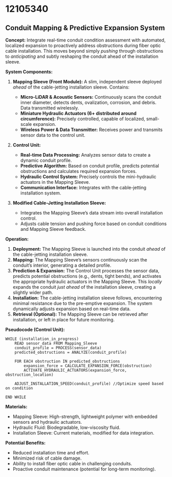 # 12105340

## Conduit Mapping & Predictive Expansion System

**Concept:** Integrate real-time conduit condition assessment with automated, localized expansion to proactively address obstructions during fiber optic cable installation. This moves beyond simply *pushing* through obstructions to *anticipating* and subtly reshaping the conduit ahead of the installation sleeve.

**System Components:**

1.  **Mapping Sleeve (Front Module):**  A slim, independent sleeve deployed *ahead* of the cable-jetting installation sleeve. Contains:
    *   **Micro-LiDAR & Acoustic Sensors:** Continuously scans the conduit inner diameter, detects dents, ovalization, corrosion, and debris.  Data transmitted wirelessly.
    *   **Miniature Hydraulic Actuators (6+ distributed around circumference):**  Precisely controlled, capable of localized, small-scale expansion.
    *   **Wireless Power & Data Transmitter:** Receives power and transmits sensor data to the control unit.

2.  **Control Unit:**
    *   **Real-time Data Processing:**  Analyzes sensor data to create a dynamic conduit profile.
    *   **Predictive Algorithm:**  Based on conduit profile, predicts potential obstructions and calculates required expansion forces.
    *   **Hydraulic Control System:**  Precisely controls the mini-hydraulic actuators in the Mapping Sleeve.
    *   **Communication Interface:**  Integrates with the cable-jetting installation system.

3.  **Modified Cable-Jetting Installation Sleeve:** 
    *   Integrates the Mapping Sleeve’s data stream into overall installation control.
    *   Adjusts cable tension and pushing force based on conduit conditions and Mapping Sleeve feedback.

**Operation:**

1.  **Deployment:** The Mapping Sleeve is launched into the conduit *ahead* of the cable-jetting installation sleeve.
2.  **Mapping:** The Mapping Sleeve’s sensors continuously scan the conduit’s interior, generating a detailed profile.
3.  **Prediction & Expansion:** The Control Unit processes the sensor data, predicts potential obstructions (e.g., dents, tight bends), and activates the appropriate hydraulic actuators in the Mapping Sleeve.  This *locally* expands the conduit *just ahead* of the installation sleeve, creating a slightly wider path.
4.  **Installation:** The cable-jetting installation sleeve follows, encountering minimal resistance due to the pre-emptive expansion. The system dynamically adjusts expansion based on real-time data.
5.  **Retrieval (Optional):** The Mapping Sleeve can be retrieved after installation, or left in place for future monitoring.

**Pseudocode (Control Unit):**

```
WHILE (installation_in_progress)
    READ sensor_data FROM Mapping_Sleeve
    conduit_profile = PROCESS(sensor_data)
    predicted_obstructions = ANALYZE(conduit_profile)

    FOR EACH obstruction IN predicted_obstructions
        expansion_force = CALCULATE_EXPANSION_FORCE(obstruction)
        ACTIVATE_HYDRAULIC_ACTUATORS(expansion_force, obstruction_location)

    ADJUST_INSTALLATION_SPEED(conduit_profile) //Optimize speed based on condition

END WHILE
```

**Materials:**

*   Mapping Sleeve: High-strength, lightweight polymer with embedded sensors and hydraulic actuators.
*   Hydraulic Fluid: Biodegradable, low-viscosity fluid.
*   Installation Sleeve: Current materials, modified for data integration.

**Potential Benefits:**

*   Reduced installation time and effort.
*   Minimized risk of cable damage.
*   Ability to install fiber optic cable in challenging conduits.
*   Proactive conduit maintenance (potential for long-term monitoring).